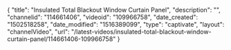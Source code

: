 {
    "title": "Insulated Total Blackout Window Curtain Panel",
    "description": "",
    "channelid": "114661406",
    "videoid": "109966758",
    "date_created": "1502518258",
    "date_modified": "1516389099",
    "type": "captivate",
    "layout": "channelVideo",
    "url": "\/latest-videos\/insulated-total-blackout-window-curtain-panel\/114661406-109966758"
}